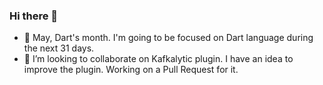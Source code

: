 ### Hi there 👋

- 🌱 May, Dart's month. I'm going to be focused on Dart language during the next 31 days.
- 👯 I’m looking to collaborate on Kafkalytic plugin. I have an idea to improve the plugin. Working on a Pull Request for it.

<!--
**chintoz/chintoz** is a ✨ _special_ ✨ repository because its `README.md` (this file) appears on your GitHub profile.

Here are some ideas to get you started:

- 🔭 I’m currently working on ...
- 🌱 I’m currently learning ...
- 👯 I’m looking to collaborate on ...
- 🤔 I’m looking for help with ...
- 💬 Ask me about ...
- 📫 How to reach me: ...
- 😄 Pronouns: ...
- ⚡ Fun fact: ...
-->
